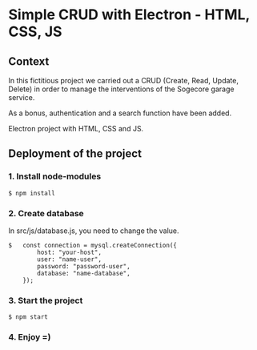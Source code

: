 # Simple CRUD with Electron - HTML, CSS, JS

## Context

In this fictitious project we carried out a CRUD (Create, Read, Update, Delete) in order to manage the interventions of the Sogecore garage service.

As a bonus, authentication and a search function have been added.

Electron project with HTML, CSS and JS.

## Deployment of the project

### 1. Install node-modules

    $ npm install

### 2. Create database

In src/js/database.js, you need to change the value.

    $ 	const connection = mysql.createConnection({
    		host: "your-host",
    		user: "name-user",
    		password: "password-user",
    		database: "name-database",
    	});

### 3. Start the project

    $ npm start

### 4. Enjoy =)
